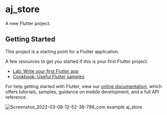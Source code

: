 # aj_store

A new Flutter project.

## Getting Started

This project is a starting point for a Flutter application.

A few resources to get you started if this is your first Flutter project:

- [Lab: Write your first Flutter app](https://flutter.dev/docs/get-started/codelab)
- [Cookbook: Useful Flutter samples](https://flutter.dev/docs/cookbook)

For help getting started with Flutter, view our
[online documentation](https://flutter.dev/docs), which offers tutorials,
samples, guidance on mobile development, and a full API reference.

![Screenshot_2022-03-08-12-52-38-798_com example aj_store](https://user-images.githubusercontent.com/95268085/157371442-baeadd29-58f7-4ca5-8bf4-e6f3e533767d.jpg)



